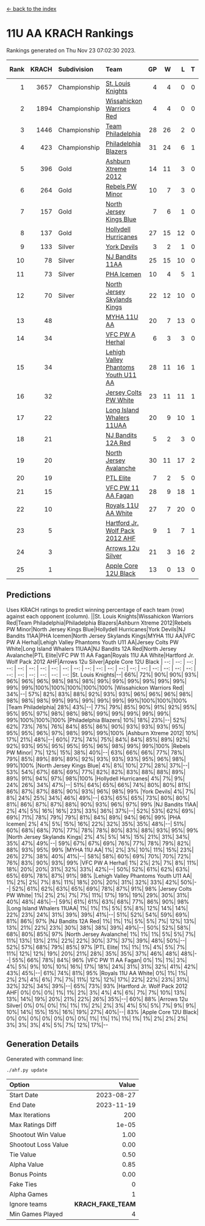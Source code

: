 [<- back to the index](readme.md)
# 11U AA KRACH Rankings
Rankings generated on Thu Nov 23 07:02:30 2023.

Rank|KRACH|Subdivision|Team|GP|W|L|T|OTW|OTL|SoS|Exp Wins|Win Diff
---:|---:|:---|:---|---:|---:|---:|---:|---:|---:|---:|---:|---:
1|3657|Championship|[St. Louis Knights](https://gamesheetstats.com/seasons/3659/teams/143319/schedule)|4|4|0|0|0|0|120|4.8|-0.0
2|1894|Championship|[Wissahickon Warriors Red](https://gamesheetstats.com/seasons/3659/teams/140468/schedule)|4|4|0|0|1|0|61|4.8|-0.0
3|1446|Championship|[Team Philadelphia](https://gamesheetstats.com/seasons/3659/teams/140788/schedule)|28|26|2|0|1|0|128|26.9|0.0
4|423|Championship|[Philadelphia Blazers](https://gamesheetstats.com/seasons/3659/teams/140785/schedule)|31|24|6|1|0|1|313|25.3|-0.0
5|396|Gold|[Ashburn Xtreme 2012](https://gamesheetstats.com/seasons/3659/teams/140775/schedule)|14|11|3|0|1|0|255|11.9|0.0
6|264|Gold|[Rebels PW Minor](https://gamesheetstats.com/seasons/3659/teams/140786/schedule)|10|7|3|0|0|0|242|7.9|0.0
7|157|Gold|[North Jersey Kings Blue](https://gamesheetstats.com/seasons/3659/teams/140459/schedule)|7|6|1|0|0|0|28|6.9|0.0
8|137|Gold|[Hollydell Hurricanes](https://gamesheetstats.com/seasons/3659/teams/140777/schedule)|27|15|12|0|1|1|470|15.8|-0.0
9|133|Silver|[York Devils](https://gamesheetstats.com/seasons/3659/teams/140469/schedule)|3|2|1|0|1|0|370|2.9|0.0
10|78|Silver|[NJ Bandits 11AA](https://gamesheetstats.com/seasons/3659/teams/140782/schedule)|25|15|10|0|0|1|147|15.9|0.0
11|73|Silver|[PHA Icemen](https://gamesheetstats.com/seasons/3659/teams/143313/schedule)|10|4|5|1|1|0|246|5.4|0.0
12|70|Silver|[North Jersey Skylands Kings](https://gamesheetstats.com/seasons/3659/teams/140784/schedule)|22|12|10|0|1|2|217|12.9|0.0
13|48||[MYHA 11U AA](https://gamesheetstats.com/seasons/3659/teams/140781/schedule)|20|7|13|0|0|0|347|7.9|0.0
14|34||[VFC PW A Herhal](https://gamesheetstats.com/seasons/3659/teams/140467/schedule)|6|3|3|0|1|1|52|3.9|0.0
15|34||[Lehigh Valley Phantoms Youth U11 AA](https://gamesheetstats.com/seasons/3659/teams/140779/schedule)|28|11|16|1|1|1|317|12.4|0.0
16|32||[Jersey Colts PW White](https://gamesheetstats.com/seasons/3659/teams/140778/schedule)|23|11|11|1|1|0|118|12.4|0.0
17|22||[Long Island Whalers 11UAA](https://gamesheetstats.com/seasons/3659/teams/140780/schedule)|20|9|10|1|0|1|63|10.4|0.0
18|21||[NJ Bandits 12A Red](https://gamesheetstats.com/seasons/3659/teams/140458/schedule)|5|2|3|0|0|0|30|2.9|0.0
19|20||[North Jersey Avalanche](https://gamesheetstats.com/seasons/3659/teams/140783/schedule)|30|11|17|2|1|3|151|12.9|0.0
20|19||[PTL Elite](https://gamesheetstats.com/seasons/3659/teams/140462/schedule)|7|2|5|0|0|0|48|2.9|0.0
21|15||[VFC PW 11 AA Fagan](https://gamesheetstats.com/seasons/3659/teams/140789/schedule)|28|9|18|1|2|1|232|10.4|0.0
22|10||[Royals 11U AA White](https://gamesheetstats.com/seasons/3659/teams/140787/schedule)|27|7|20|0|1|0|272|7.9|0.0
23|5||[Hartford Jr. Wolf Pack 2012 AHF](https://gamesheetstats.com/seasons/3659/teams/140776/schedule)|9|1|7|1|0|0|37|2.4|0.0
24|3||[Arrows 12u Silver](https://gamesheetstats.com/seasons/3659/teams/140774/schedule)|21|3|16|2|0|1|58|4.9|0.0
25|1||[Apple Core 12U Black](https://gamesheetstats.com/seasons/3659/teams/140773/schedule)|13|0|13|0|0|0|331|0.9|0.0

## Predictions
Uses KRACH ratings to predict winning percentage of each team (row) against each opponent (column).
||St. Louis Knights|Wissahickon Warriors Red|Team Philadelphia|Philadelphia Blazers|Ashburn Xtreme 2012|Rebels PW Minor|North Jersey Kings Blue|Hollydell Hurricanes|York Devils|NJ Bandits 11AA|PHA Icemen|North Jersey Skylands Kings|MYHA 11U AA|VFC PW A Herhal|Lehigh Valley Phantoms Youth U11 AA|Jersey Colts PW White|Long Island Whalers 11UAA|NJ Bandits 12A Red|North Jersey Avalanche|PTL Elite|VFC PW 11 AA Fagan|Royals 11U AA White|Hartford Jr. Wolf Pack 2012 AHF|Arrows 12u Silver|Apple Core 12U Black
| --: | --: | --: | --: | --: | --: | --: | --: | --: | --: | --: | --: | --: | --: | --: | --: | --: | --: | --: | --: | --: | --: | --: | --: | --: | --: 
|St. Louis Knights|--| 66%| 72%| 90%| 90%| 93%| 96%| 96%| 96%| 98%| 98%| 98%| 99%| 99%| 99%| 99%| 99%| 99%| 99%| 99%|100%|100%|100%|100%|100%
|Wissahickon Warriors Red| 34%|--| 57%| 82%| 83%| 88%| 92%| 93%| 93%| 96%| 96%| 96%| 98%| 98%| 98%| 98%| 99%| 99%| 99%| 99%| 99%| 99%|100%|100%|100%
|Team Philadelphia| 28%| 43%|--| 77%| 79%| 85%| 90%| 91%| 92%| 95%| 95%| 95%| 97%| 98%| 98%| 98%| 99%| 99%| 99%| 99%| 99%| 99%|100%|100%|100%
|Philadelphia Blazers| 10%| 18%| 23%|--| 52%| 62%| 73%| 76%| 76%| 84%| 85%| 86%| 90%| 93%| 93%| 93%| 95%| 95%| 95%| 96%| 97%| 98%| 99%| 99%|100%
|Ashburn Xtreme 2012| 10%| 17%| 21%| 48%|--| 60%| 72%| 74%| 75%| 84%| 84%| 85%| 89%| 92%| 92%| 93%| 95%| 95%| 95%| 95%| 96%| 98%| 99%| 99%|100%
|Rebels PW Minor|  7%| 12%| 15%| 38%| 40%|--| 63%| 66%| 66%| 77%| 78%| 79%| 85%| 89%| 89%| 89%| 92%| 93%| 93%| 93%| 95%| 96%| 98%| 99%|100%
|North Jersey Kings Blue|  4%|  8%| 10%| 27%| 28%| 37%|--| 53%| 54%| 67%| 68%| 69%| 77%| 82%| 82%| 83%| 88%| 88%| 89%| 89%| 91%| 94%| 97%| 98%|100%
|Hollydell Hurricanes|  4%|  7%|  9%| 24%| 26%| 34%| 47%|--| 51%| 64%| 65%| 66%| 74%| 80%| 80%| 81%| 86%| 87%| 87%| 88%| 90%| 93%| 96%| 98%| 99%
|York Devils|  4%|  7%|  8%| 24%| 25%| 34%| 46%| 49%|--| 63%| 65%| 65%| 73%| 80%| 80%| 81%| 86%| 87%| 87%| 88%| 90%| 93%| 96%| 97%| 99%
|NJ Bandits 11AA|  2%|  4%|  5%| 16%| 16%| 23%| 33%| 36%| 37%|--| 52%| 53%| 62%| 69%| 69%| 71%| 78%| 79%| 79%| 81%| 84%| 89%| 94%| 96%| 99%
|PHA Icemen|  2%|  4%|  5%| 15%| 16%| 22%| 32%| 35%| 35%| 48%|--| 51%| 60%| 68%| 68%| 70%| 77%| 78%| 78%| 80%| 83%| 88%| 93%| 95%| 99%
|North Jersey Skylands Kings|  2%|  4%|  5%| 14%| 15%| 21%| 31%| 34%| 35%| 47%| 49%|--| 59%| 67%| 67%| 69%| 76%| 77%| 78%| 79%| 82%| 88%| 93%| 95%| 99%
|MYHA 11U AA|  1%|  2%|  3%| 10%| 11%| 15%| 23%| 26%| 27%| 38%| 40%| 41%|--| 58%| 58%| 60%| 69%| 70%| 70%| 72%| 76%| 83%| 90%| 93%| 99%
|VFC PW A Herhal|  1%|  2%|  2%|  7%|  8%| 11%| 18%| 20%| 20%| 31%| 32%| 33%| 42%|--| 50%| 52%| 61%| 62%| 63%| 65%| 69%| 78%| 87%| 91%| 98%
|Lehigh Valley Phantoms Youth U11 AA|  1%|  2%|  2%|  7%|  8%| 11%| 18%| 20%| 20%| 31%| 32%| 33%| 42%| 50%|--| 52%| 61%| 62%| 63%| 65%| 69%| 78%| 87%| 91%| 98%
|Jersey Colts PW White|  1%|  2%|  2%|  7%|  7%| 11%| 17%| 19%| 19%| 29%| 30%| 31%| 40%| 48%| 48%|--| 59%| 61%| 61%| 63%| 68%| 77%| 86%| 90%| 98%
|Long Island Whalers 11UAA|  1%|  1%|  1%|  5%|  5%|  8%| 12%| 14%| 14%| 22%| 23%| 24%| 31%| 39%| 39%| 41%|--| 51%| 52%| 54%| 59%| 69%| 81%| 86%| 97%
|NJ Bandits 12A Red|  1%|  1%|  1%|  5%|  5%|  7%| 12%| 13%| 13%| 21%| 22%| 23%| 30%| 38%| 38%| 39%| 49%|--| 50%| 52%| 58%| 68%| 80%| 85%| 97%
|North Jersey Avalanche|  1%|  1%|  1%|  5%|  5%|  7%| 11%| 13%| 13%| 21%| 22%| 22%| 30%| 37%| 37%| 39%| 48%| 50%|--| 52%| 57%| 68%| 79%| 85%| 97%
|PTL Elite|  1%|  1%|  1%|  4%|  5%|  7%| 11%| 12%| 12%| 19%| 20%| 21%| 28%| 35%| 35%| 37%| 46%| 48%| 48%|--| 55%| 66%| 78%| 84%| 96%
|VFC PW 11 AA Fagan|  0%|  1%|  1%|  3%|  4%|  5%|  9%| 10%| 10%| 16%| 17%| 18%| 24%| 31%| 31%| 32%| 41%| 42%| 43%| 45%|--| 61%| 74%| 81%| 95%
|Royals 11U AA White|  0%|  1%|  1%|  2%|  2%|  4%|  6%|  7%|  7%| 11%| 12%| 12%| 17%| 22%| 22%| 23%| 31%| 32%| 32%| 34%| 39%|--| 65%| 73%| 93%
|Hartford Jr. Wolf Pack 2012 AHF|  0%|  0%|  0%|  1%|  1%|  2%|  3%|  4%|  4%|  6%|  7%|  7%| 10%| 13%| 13%| 14%| 19%| 20%| 21%| 22%| 26%| 35%|--| 60%| 88%
|Arrows 12u Silver|  0%|  0%|  0%|  1%|  1%|  1%|  2%|  2%|  3%|  4%|  5%|  5%|  7%|  9%|  9%| 10%| 14%| 15%| 15%| 16%| 19%| 27%| 40%|--| 83%
|Apple Core 12U Black|  0%|  0%|  0%|  0%|  0%|  0%|  0%|  1%|  1%|  1%|  1%|  1%|  1%|  2%|  2%|  2%|  3%|  3%|  3%|  4%|  5%|  7%| 12%| 17%|--

## Generation Details

Generated with command line:
```
./ahf.py update
```

| Option | Value |
| :----- | ----: |
| Start Date | 2023-08-27 |
| End Date | 2023-11-19 |
| Max Iterations | 200 |
| Max Ratings Diff | 1e-05 |
| Shootout Win Value | 1.00 |
| Shootout Loss Value | 0.00 |
| Tie Value | 0.50 |
| Alpha Value | 0.85 |
| Bonus Points | 0.00 |
| Fake Ties | 0 |
| Alpha Games | 1 |
| Ignore teams | __KRACH_FAKE_TEAM__ |
| Min Games Played | 4 |

